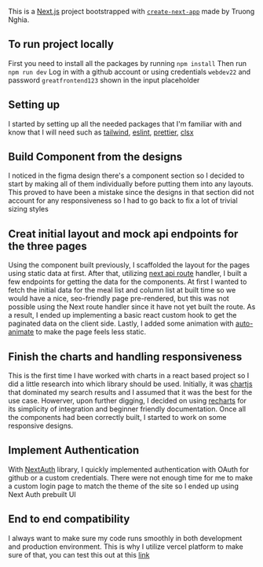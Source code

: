 This is a [Next.js](https://nextjs.org/) project bootstrapped with [`create-next-app`](https://github.com/vercel/next.js/tree/canary/packages/create-next-app) made by Truong Nghia.

## To run project locally

First you need to install all the packages by running
`npm install`
Then run
`npm run dev`
Log in with a github account or using credentials `webdev22` and password `greatfrontend123` shown in the input placeholder

## Setting up

I started by setting up all the needed packages that I'm familiar with and know that I will need such as [tailwind](https://tailwindcss.com/), [eslint](https://eslint.org/), [prettier](https://prettier.io/), [clsx](https://www.npmjs.com/package/clsx)

## Build Component from the designs

I noticed in the figma design there's a component section so I decided to start by making all of them individually before putting them into any layouts. This proved to have been a mistake since the designs in that section did not account for any responsiveness so I had to go back to fix a lot of trivial sizing styles

## Creat initial layout and mock api endpoints for the three pages

Using the component built previously, I scaffolded the layout for the pages using static data at first.
After that, utilizing [next api route](https://nextjs.org/docs/pages/building-your-application/routing/api-routes) handler, I built a few endpoints for getting the data for the components. At first I wanted to fetch the initial data for the meal list and column list at built time so we would have a nice, seo-friendly page pre-rendered, but this was not possible using the Next route handler since it have not yet built the route. As a result, I ended up implementing a basic react custom hook to get the paginated data on the client side. Lastly, I added some animation with [auto-animate](https://auto-animate.formkit.com/) to make the page feels less static.

## Finish the charts and handling responsiveness

This is the first time I have worked with charts in a react based project so I did a little research into which library should be used. Initially, it was [chartjs](https://www.chartjs.org/) that dominated my search results and I assumed that it was the best for the use case. Howerver, upon further digging, I decided on using [recharts](https://recharts.org/en-US) for its simplicity of integration and beginner friendly documentation.
Once all the components had been correctly built, I started to work on some responsive designs.

## Implement Authentication

With [NextAuth](https://next-auth.js.org/) library, I quickly implemented authentication with OAuth for github or a custom credentials. There were not enough time for me to make a custom login page to match the theme of the site so I ended up using Next Auth prebuilt UI

## End to end compatibility

I always want to make sure my code runs smoothly in both development and production environment. This is why I utilize vercel platform to make sure of that, you can test this out at this [link](https://healthy-app-beta.vercel.app/)
